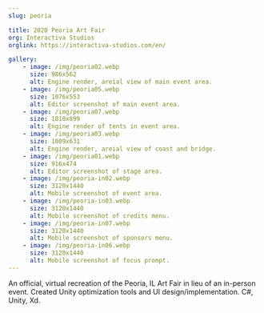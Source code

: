 ```yaml
---
slug: peoria

title: 2020 Peoria Art Fair
org: Interactiva Studios
orglink: https://interactiva-studios.com/en/

gallery:
    - image: /img/peoria02.webp
      size: 986x562
      alt: Engine render, areial view of main event area.
    - image: /img/peoria05.webp
      size: 1076x553
      alt: Editor screenshot of main event area.
    - image: /img/peoria07.webp
      size: 1810x899
      alt: Engine render of tents in event area.
    - image: /img/peoria03.webp
      size: 1009x631
      alt: Engine render, areial view of coast and bridge.
    - image: /img/peoria01.webp
      size: 916x474
      alt: Editor screenshot of stage area.
    - image: /img/peoria-in02.webp
      size: 3120x1440
      alt: Mobile screenshot of event area.
    - image: /img/peoria-in03.webp
      size: 3120x1440
      alt: Mobile screenshot of credits menu.
    - image: /img/peoria-in07.webp
      size: 3120x1440
      alt: Mobile screenshot of sponsors menu.
    - image: /img/peoria-in06.webp
      size: 3120x1440
      alt: Mobile screenshot of focus prompt.
---
```

An official, virtual recreation of the Peoria, IL Art Fair in lieu of an
in-person event. Created Unity optimization tools and UI
design/implementation. C#, Unity, Xd.
